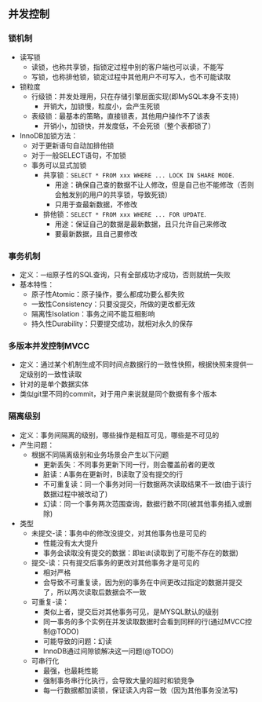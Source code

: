 并发控制
----
### 锁机制
- 读写锁
    - 读锁，也称共享锁，指锁定过程中别的客户端也可以读，不能写
    - 写锁，也称排他锁，锁定过程中其他用户不可写入，也不可能读取
- 锁粒度
    - 行级锁：并发处理用，只在存储引擎层面实现(即MySQL本身不支持)
        - 开销大，加锁慢，粒度小，会产生死锁
    - 表级锁：最基本的策略，直接锁表，其他用户操作不了该表
        - 开销小，加锁快，并发度低，不会死锁（整个表都锁了）
- InnoDB加锁方法：
    - 对于更新语句自动加排他锁
    - 对于一般SELECT语句，不加锁
    - 事务可以显式加锁
        - 共享锁：`SELECT * FROM xxx WHERE ... LOCK IN SHARE MODE`.
            - 用途：确保自己查的数据不让人修改，但是自己也不能修改（否则会触发别的用户的共享锁，导致死锁）
            - 只用于查最新数据，不修改
        - 排他锁：`SELECT * FROM xxx WHERE ... FOR UPDATE`.
            - 用途：保证自己的数据是最新数据，且只允许自己来修改
            - 要最新数据，且自己要修改
            
### 事务机制
- 定义：`一组`原子性的SQL查询，只有全部成功才成功，否则就统一失败
- 基本特性：
    - 原子性Atomic：原子操作，要么都成功要么都失败
    - 一致性Consistency：只要没提交，所做的更改都无效
    - 隔离性Isolation：事务之间不能互相影响
    - 持久性Durability：只要提交成功，就相对永久的保存
### 多版本并发控制MVCC
- 定义：通过某个机制生成不同时间点数据行的一致性快照，根据快照来提供一定级别的一致性读取
- 针对的是单个数据实体
- 类似git里不同的commit，对于用户来说就是同个数据有多个版本

### 隔离级别
- 定义：事务间隔离的级别，哪些操作是相互可见，哪些是不可见的
- 产生问题：
    - 根据不同隔离级别和业务场景会产生以下问题
        - 更新丢失：不同事务更新下同一行，则会覆盖前者的更改
        - 脏读：A事务在更新时，B读取了没有提交的行
        - 不可重复读：同一个事务对同一行数据两次读取结果不一致(由于该行数据过程中被改动了)
        - 幻读：同一个事务两次范围查询，数据行数不同(被其他事务插入或删除)
- 类型
    - 未提交-读：事务中的修改没提交，对其他事务也是可见的
        - 性能没有太大提升
        - 事务会读取没有提交的数据：即`脏读`(读取到了可能不存在的数据)
    - 提交-读：只有提交后事务的更改对其他事务才是可见的
        - 相对严格
        - 会导致不可重复读，因为别的事务在中间更改过指定的数据并提交了，所以两次读取后数据会不一致
    - 可重复-读：
        - 类似上者，提交后对其他事务可见，是MYSQL默认的级别
        - 同一事务的多个实例在并发读取数据时会看到同样的行(通过MVCC控制@TODO)
        - 可能导致的问题：幻读
        - InnoDB通过间隙锁解决这一问题(@TODO)
    - 可串行化
        - 最强，也最耗性能
        - 强制事务串行化执行，会导致大量的超时和锁竞争
        - 每一行数据都加读锁，保证读入内容一致（因为其他事务没法写)